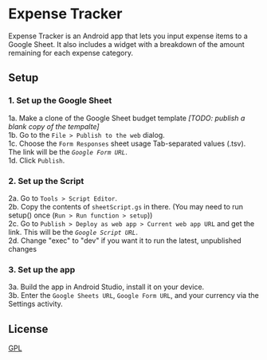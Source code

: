 # Expense Tracker

Expense Tracker is an Android app that lets you input expense items to a Google Sheet. It also includes a widget with a breakdown of the amount remaining for each expense category.

## Setup

### 1. Set up the Google Sheet
1a. Make a clone of the Google Sheet budget template *[TODO: publish a blank copy of the tempalte]*  
1b. Go to the `File > Publish to the web` dialog.  
1c. Choose the `Form Responses` sheet usage Tab-separated values (.tsv). The link will be the *`Google Form URL`*.  
1d. Click `Publish`.

### 2. Set up the Script
2a. Go to `Tools > Script Editor`.  
2b. Copy the contents of `sheetScript.gs` in there. (You may need to run setup() once (`Run > Run function > setup`))  
2c. Go to `Publish > Deploy as web app > Current web app URL` and get the link. This will be the *`Google Script URL`*.  
2d. Change "exec" to "dev" if you want it to run the latest, unpublished changes

### 3. Set up the app
3a. Build the app in Android Studio, install it on your device.  
3b. Enter the `Google Sheets URL`, `Google Form URL`, and your currency via the Settings activity.

## License
[GPL](https://www.gnu.org/licenses/gpl-3.0.html)
